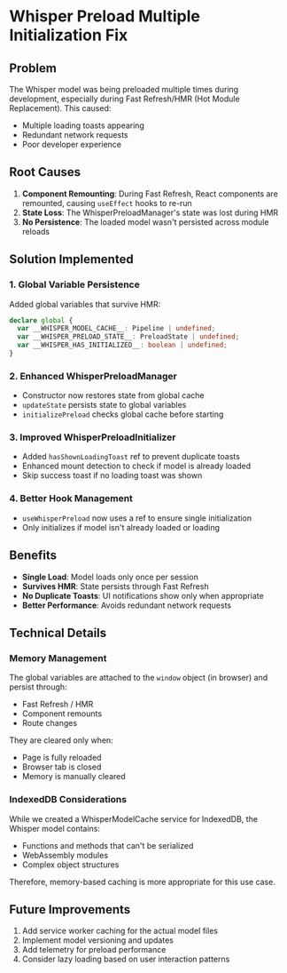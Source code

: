 # Whisper Preload Multiple Initialization Fix

## Problem
The Whisper model was being preloaded multiple times during development, especially during Fast Refresh/HMR (Hot Module Replacement). This caused:
- Multiple loading toasts appearing
- Redundant network requests
- Poor developer experience

## Root Causes
1. **Component Remounting**: During Fast Refresh, React components are remounted, causing `useEffect` hooks to re-run
2. **State Loss**: The WhisperPreloadManager's state was lost during HMR
3. **No Persistence**: The loaded model wasn't persisted across module reloads

## Solution Implemented

### 1. Global Variable Persistence
Added global variables that survive HMR:
```typescript
declare global {
  var __WHISPER_MODEL_CACHE__: Pipeline | undefined;
  var __WHISPER_PRELOAD_STATE__: PreloadState | undefined;
  var __WHISPER_HAS_INITIALIZED__: boolean | undefined;
}
```

### 2. Enhanced WhisperPreloadManager
- Constructor now restores state from global cache
- `updateState` persists state to global variables
- `initializePreload` checks global cache before starting

### 3. Improved WhisperPreloadInitializer
- Added `hasShownLoadingToast` ref to prevent duplicate toasts
- Enhanced mount detection to check if model is already loaded
- Skip success toast if no loading toast was shown

### 4. Better Hook Management
- `useWhisperPreload` now uses a ref to ensure single initialization
- Only initializes if model isn't already loaded or loading

## Benefits
- **Single Load**: Model loads only once per session
- **Survives HMR**: State persists through Fast Refresh
- **No Duplicate Toasts**: UI notifications show only when appropriate
- **Better Performance**: Avoids redundant network requests

## Technical Details

### Memory Management
The global variables are attached to the `window` object (in browser) and persist through:
- Fast Refresh / HMR
- Component remounts
- Route changes

They are cleared only when:
- Page is fully reloaded
- Browser tab is closed
- Memory is manually cleared

### IndexedDB Considerations
While we created a WhisperModelCache service for IndexedDB, the Whisper model contains:
- Functions and methods that can't be serialized
- WebAssembly modules
- Complex object structures

Therefore, memory-based caching is more appropriate for this use case.

## Future Improvements
1. Add service worker caching for the actual model files
2. Implement model versioning and updates
3. Add telemetry for preload performance
4. Consider lazy loading based on user interaction patterns
